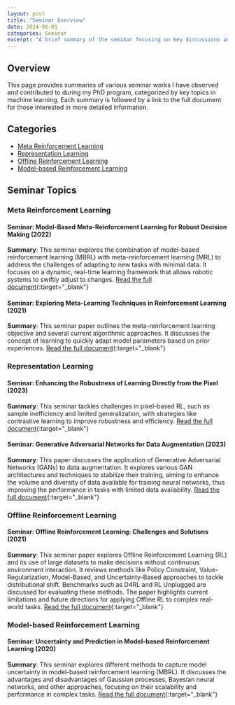 ```yaml
---
layout: post
title: "Seminar Overview"
date: 2024-06-01
categories: Seminar
excerpt: "A brief summary of the seminar focusing on key discussions and findings..."
---
```


## Overview
This page provides summaries of various seminar works I have observed and contributed to during my PhD program, categorized by key topics in machine learning. Each summary is followed by a link to the full document for those interested in more detailed information.

## Categories
- [Meta Reinforcement Learning](#meta-reinforcement-learning)
- [Representation Learning](#representation-learning)
- [Offline Reinforcement Learning](#offline-reinforcement-learning)
- [Model-based Reinforcement Learning](#model-based-reinforcement-learning)


## Seminar Topics

### Meta Reinforcement Learning
<div id="meta-reinforcement-learning"></div>

#### Seminar: Model-Based Meta-Reinforcement Learning for Robust Decision Making (2022)
**Summary**: This seminar explores the combination of model-based reinforcement learning (MBRL) with meta-reinforcement learning (MRL) to address the challenges of adapting to new tasks with minimal data. It focuses on a dynamic, real-time learning framework that allows robotic systems to swiftly adjust to changes. [Read the full document](https://<github.com/safebotics/safebotics.github.io/blob/master/assets/seminar_pdf/Model_Based_Meta_Reinforcement_Learning___Joel_Semianr.pdf){:target="_blank"}

#### Seminar: Exploring Meta-Learning Techniques in Reinforcement Learning (2021)
**Summary**: This seminar paper outlines the meta-reinforcement learning objective and several current algorithmic approaches. It discusses the concept of learning to quickly adapt model parameters based on prior experiences. [Read the full document](https://github.com/safebotics/safebotics.github.io/blob/master/assets/seminar_pdf/Exploring_Meta_Learning_Techniques_in_Reinforcement_Learnin__KD_.pdf){:target="_blank"}

### Representation Learning
<div id="representation-learning"></div>

#### Seminar: Enhancing the Robustness of Learning Directly from the Pixel (2023)
**Summary**: This seminar tackles challenges in pixel-based RL, such as sample inefficiency and limited generalization, with strategies like contrastive learning to improve robustness and efficiency. [Read the full document](https://github.com/safebotics/safebotics.github.io/blob/master/assets/seminar_pdf/Enhancing_the_Robustness_of_Learning_Directly_from_the_Pixel__Seminar_Pascal_.pdf){:target="_blank"}

#### Seminar: Generative Adversarial Networks for Data Augmentation (2023)
**Summary**: This paper discusses the application of Generative Adversarial Networks (GANs) to data augmentation. It explores various GAN architectures and techniques to stabilize their training, aiming to enhance the volume and diversity of data available for training neural networks, thus improving the performance in tasks with limited data availability. [Read the full document](https://github.com/safebotics/safebotics.github.io/blob/master/assets/seminar_pdf/Generative_Adversarial_Networks_for_Data_Augmentation.pdf){:target="_blank"}


### Offline Reinforcement Learning
<div id="offline-reinforcement-learning"></div>

#### Seminar: Offline Reinforcement Learning: Challenges and Solutions (2021)
**Summary**: This seminar paper explores Offline Reinforcement Learning (RL) and its use of large datasets to make decisions without continuous environment interaction. It reviews methods like Policy Constraint, Value-Regularization, Model-Based, and Uncertainty-Based approaches to tackle distributional shift. Benchmarks such as D4RL and RL Unplugged are discussed for evaluating these methods. The paper highlights current limitations and future directions for applying Offline RL to complex real-world tasks. [Read the full document](https://github.com/safebotics/safebotics.github.io/blob/master/assets/seminar_pdf/Seminararbeit_Offline_Reinforcement_Learning_eng_.pdf){:target="_blank"}

### Model-based Reinforcement Learning
<div id="model-based-reinforcement-learning"></div>

#### Seminar: Uncertainty and Prediction in Model-based Reinforcement Learning (2020)
**Summary**: This seminar explores different methods to capture model uncertainty in model-based reinforcement learning (MBRL). It discusses the advantages and disadvantages of Gaussian processes, Bayesian neural networks, and other approaches, focusing on their scalability and performance in complex tasks. [Read the full document](https://github.com/safebotics/safebotics.github.io/blob/master/assets/seminar_pdf/Uncertainty_and_Prediction_in_Model_based_Reinforcement_Learning.pdf){:target="_blank"}
